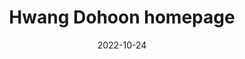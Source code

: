 ---
# Leave the homepage title empty to use the site title
title: "Hwang Dohoon homepage"
date: 2022-10-24
type: landing

design:
  # Default section spacing
  spacing: "6rem"

sections:
  - block: resume-biography-3
    content:
      # Choose a user profile to display (a folder name within `content/authors/`)
      username: admin
      text: ""
      # Show a call-to-action button under your biography? (optional)
      button:
        text: 이력서 다운
        url: uploads/resume.pdf
    design:
      css_class: dark
      background:
        color: black
        image:
          # Add your image background to `assets/media/`.
          filename: stacked-peaks.svg
          filters:
            brightness: 1.0
          size: cover
          position: center
          parallax: false
  - block: markdown
    content:
      title: ' 요약 '
      subtitle: ''
      text: |-
        
        안녕하세요. 저는 황도훈입니다.
        
        전북대학교에 재학 중이며 국제이공학부와 컴퓨터인공지능학부를 복수 전공 하고 있습니다.
        Kotlin, C, C++, SQL, Node.js, Flutter 를 사용해 본 적이 있습니다.

        옷과 책을 좋아하여 옷에 책 문화를 녹인 'Ohread'라는 복합 패션 브랜드를 운영하고 있습니다.

        패션 유튜브 회사에서 영상 기획자로 일하며 컨텐츠 기획, 영상 기획, 촬영 보조 등을 경험 하였습니다.
    design:
      columns: '1'
  - block: collection
    id: papers
    content:
      title: 수강중인 과목들
      filters:
        folders:
          - publication
        featured_only: true
    design:
      view: article-grid
      columns: 3
  - block: collection
    content:
      title: 수업 관련 링크
      text: ""
      filters:
        folders:
          - publication
        exclude_featured: false
    design:
      view: citation
  - block: collection
    id: talks
    content:
      title: 동아리
      filters:
        folders:
          - event
    design:
      view: article-grid
      columns: 1
---